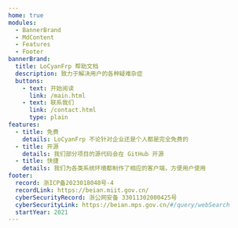 ```yaml
---
home: true
modules:
  - BannerBrand
  - MdContent
  - Features
  - Footer
bannerBrand:
  title: LoCyanFrp 帮助文档
  description: 致力于解决用户的各种疑难杂症
  buttons:
    - text: 开始阅读
      link: /main.html
    - text: 联系我们
      link: /contact.html
      type: plain
features:
  - title: 免费
    details: LoCyanFrp 不论针对企业还是个人都是完全免费的
  - title: 开源
    details: 我们部分项目的源代码会在 GitHub 开源
  - title: 快捷
    details: 我们为各类系统环境都制作了相应的客户端，方便用户使用
footer:
  record: 浙ICP备2023018048号-4
  recordLink: https://beian.miit.gov.cn/
  cyberSecurityRecord: 浙公网安备 33011302000425号
  cyberSecurityLink: https://beian.mps.gov.cn/#/query/webSearch
  startYear: 2021
---
```

